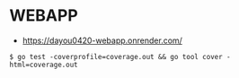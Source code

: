 # WEBAPP
- https://dayou0420-webapp.onrender.com/
```
$ go test -coverprofile=coverage.out && go tool cover -html=coverage.out
```